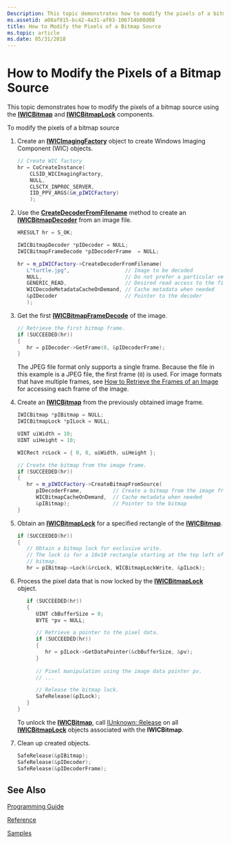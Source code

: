 ```yaml
---
Description: This topic demonstrates how to modify the pixels of a bitmap source using the IWICBitmap and IWICBitmapLock components.
ms.assetid: a08af015-bc42-4a31-af03-106714b08d08
title: How to Modify the Pixels of a Bitmap Source
ms.topic: article
ms.date: 05/31/2018
---
```


# How to Modify the Pixels of a Bitmap Source

This topic demonstrates how to modify the pixels of a bitmap source using the [**IWICBitmap**](/windows/desktop/api/Wincodec/nn-wincodec-iwicbitmap) and [**IWICBitmapLock**](/windows/desktop/api/Wincodec/nn-wincodec-iwicbitmaplock) components.

To modify the pixels of a bitmap source

1.  Create an [**IWICImagingFactory**](/windows/desktop/api/Wincodec/nn-wincodec-iwicimagingfactory) object to create Windows Imaging Component (WIC) objects.

    ```C++
    // Create WIC factory
    hr = CoCreateInstance(
        CLSID_WICImagingFactory,
        NULL,
        CLSCTX_INPROC_SERVER,
        IID_PPV_ARGS(&m_pIWICFactory)
        );
    ```

    

2.  Use the [**CreateDecoderFromFilename**](/windows/desktop/api/Wincodec/nf-wincodec-iwicimagingfactory-createdecoderfromfilename) method to create an [**IWICBitmapDecoder**](/windows/desktop/api/Wincodec/nn-wincodec-iwicbitmapdecoder) from an image file.

    ```C++
    HRESULT hr = S_OK;

    IWICBitmapDecoder *pIDecoder = NULL;
    IWICBitmapFrameDecode *pIDecoderFrame  = NULL;

    hr = m_pIWICFactory->CreateDecoderFromFilename(
       L"turtle.jpg",                  // Image to be decoded
       NULL,                           // Do not prefer a particular vendor
       GENERIC_READ,                   // Desired read access to the file
       WICDecodeMetadataCacheOnDemand, // Cache metadata when needed
       &pIDecoder                      // Pointer to the decoder
       );
    ```

    

3.  Get the first [**IWICBitmapFrameDecode**](/windows/desktop/api/Wincodec/nn-wincodec-iwicbitmapframedecode) of the image.

    ```C++
    // Retrieve the first bitmap frame.
    if (SUCCEEDED(hr))
    {
       hr = pIDecoder->GetFrame(0, &pIDecoderFrame);
    }
    ```

    

    The JPEG file format only supports a single frame. Because the file in this example is a JPEG file, the first frame (`0`) is used. For image formats that have multiple frames, see [How to Retrieve the Frames of an Image](-wic-bitmapsources-howto-retrieveimageframes.md) for accessing each frame of the image.

4.  Create an [**IWICBitmap**](/windows/desktop/api/Wincodec/nn-wincodec-iwicbitmap) from the previously obtained image frame.

    ```C++
    IWICBitmap *pIBitmap = NULL;
    IWICBitmapLock *pILock = NULL;

    UINT uiWidth = 10;
    UINT uiHeight = 10;

    WICRect rcLock = { 0, 0, uiWidth, uiHeight };

    // Create the bitmap from the image frame.
    if (SUCCEEDED(hr))
    {
       hr = m_pIWICFactory->CreateBitmapFromSource(
          pIDecoderFrame,          // Create a bitmap from the image frame
          WICBitmapCacheOnDemand,  // Cache metadata when needed
          &pIBitmap);              // Pointer to the bitmap
    }
    ```

    

5.  Obtain an [**IWICBitmapLock**](/windows/desktop/api/Wincodec/nn-wincodec-iwicbitmaplock) for a specified rectangle of the [**IWICBitmap**](/windows/desktop/api/Wincodec/nn-wincodec-iwicbitmap).

    ```C++
    if (SUCCEEDED(hr))
    {
       // Obtain a bitmap lock for exclusive write.
       // The lock is for a 10x10 rectangle starting at the top left of the
       // bitmap.
       hr = pIBitmap->Lock(&rcLock, WICBitmapLockWrite, &pILock);
    ```

    

6.  Process the pixel data that is now locked by the [**IWICBitmapLock**](/windows/desktop/api/Wincodec/nn-wincodec-iwicbitmaplock) object.

    ```C++
       if (SUCCEEDED(hr))
       {
          UINT cbBufferSize = 0;
          BYTE *pv = NULL;

          // Retrieve a pointer to the pixel data.
          if (SUCCEEDED(hr))
          {
             hr = pILock->GetDataPointer(&cbBufferSize, &pv);
          }
          
          // Pixel manipulation using the image data pointer pv.
          // ...

          // Release the bitmap lock.
          SafeRelease(&pILock);
       }
    }
    ```

    

    To unlock the [**IWICBitmap**](/windows/desktop/api/Wincodec/nn-wincodec-iwicbitmap), call [IUnknown::Release](/windows/win32/api/unknwn/nf-unknwn-iunknown-release) on all [**IWICBitmapLock**](/windows/desktop/api/Wincodec/nn-wincodec-iwicbitmaplock) objects associated with the **IWICBitmap**.

7.  Clean up created objects.

    ```C++
    SafeRelease(&pIBitmap);
    SafeRelease(&pIDecoder);
    SafeRelease(&pIDecoderFrame);
    ```

    

## See Also

[Programming Guide](-wic-programming-guide.md)


[Reference](-wic-codec-reference.md)


[Samples](-wic-samples.md)


 

 